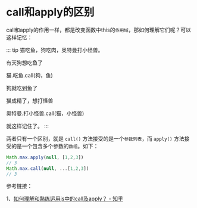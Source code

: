 # call和apply的区别

call和apply的作用一样，都是改变函数中this的`作用域`，那如何理解它们呢？可以这样记忆：

::: tip
猫吃鱼，狗吃肉，奥特曼打小怪兽。

有天狗想吃鱼了

猫.吃鱼.call(狗，鱼)

狗就吃到鱼了

猫成精了，想打怪兽

奥特曼.打小怪兽.call(猫，小怪兽)

就这样记住了。
:::

两者只有一个区别，就是 `call()` 方法接受的是一个`参数列表`，而 `apply()` 方法接受的是一个包含多个参数的`数组`。如下：

```js
Math.max.apply(null, [1,2,3])
// 3
Math.max.call(null, ...[1,2,3])
// 3
```

参考链接：

1、[如何理解和熟练运用js中的call及apply？ - 知乎](https://www.zhihu.com/question/20289071)
